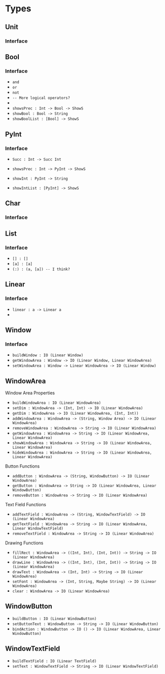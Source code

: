 # Types

## Unit

### Interface

## Bool

### Interface

- `and`
- `or`
- `not`
- `-- More logical operators?` 
- 
- `showsPrec : Int -> Bool -> ShowS` 
- `showBool : Bool -> String`
- `showBoolList : [Bool] -> ShowS`

## PyInt

### Interface
- `Succ : Int -> Succ Int`

- `showsPrec : Int -> PyInt -> ShowS` 
- `showInt : PyInt -> String`
- `showIntList : [PyInt] -> ShowS`

## Char

### Interface

## List

### Interface
- `[] : []`
- `[a] : [a]`
- `(:) : (a, [a]) -- I think?`

## Linear

### Interface
- `linear : a -> Linear a`
- 


## Window

### Interface
- `buildWindow : IO (Linear Window)`
- `getWindowArea : Window -> IO (Linear Window, Linear WindowArea)`
- `setWindowArea : Window -> Linear WindowArea -> IO (Linear Window)`


## WindowArea

Window Area Properties
- `buildWindowArea : IO (Linear WindowArea)`
- `setDim : WindowArea -> (Int, Int) -> IO (Linear WindowArea)`
- `getDim : WindowArea -> IO (Linear WindowArea, (Int, Int))`
- `addWindowArea : WindowArea -> (String, Window Area) -> IO (Linear WindowArea)`
- `removeWindowArea : WindowArea -> String -> IO (Linear WindowArea)`
- `getWindowArea : WindowArea -> String -> IO (Linear WindowArea, Linear WindowArea)`
- `showWindowArea : WindowArea -> String -> IO (Linear WindowArea, Linear WindowArea)`
- `hideWindowArea : WindowArea -> String -> IO (Linear WindowArea, Linear WindowArea)`

Button Functions
- `addButton : WindowArea -> (String, WindowButton) -> IO (Linear WindowArea)`
- `getButton : WindowArea -> String -> IO (Linear WindowArea, Linear WindowButton)`
- `removeButton : WindowArea -> String -> IO (Linear WindowArea)`

Text Field Functions
- `addTextField : WindowArea -> (String, WindowTextField) -> IO (Linear WindowArea)`
- `getTextField : WindowArea -> String -> IO (Linear WindowArea, Linear WindowTextField)`
- `removeTextField : WindowArea -> String -> IO (Linear WindowArea)`

Drawing Functions
- `fillRect : WindowArea -> ((Int, Int), (Int, Int)) -> String -> IO (Linear WindowArea)`
- `drawLine : WindowArea -> ((Int, Int), (Int, Int)) -> String -> IO (Linear WindowArea)`
- `drawText : WindowArea -> (Int, Int) -> String -> IO (Linear WindowArea)`
- `setFont : WindowArea -> (Int, String, Maybe String) -> IO (Linear WindowArea)`
- `clear : WindowArea -> IO (Linear WindowArea)`


## WindowButton

- `buildButton : IO (Linear WindowButton)`
- `setButtonText : WindowButton -> String -> IO (Linear WindowButton)`
- `bindAction : WindowButton -> IO () -> IO (Linear WindowArea, Linear WindowButton)`


## WindowTextField
- `buildTextField : IO (Linear TextField)`
- `setText : WindowTextField -> String -> IO (Linear WindowTextField)`